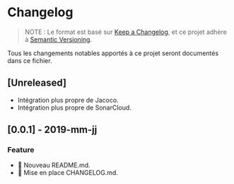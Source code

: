 # Changelog

> NOTE : Le format est basé sur [Keep a Changelog](https://keepachangelog.com/fr/1.0.0/),
et ce projet adhère à [Semantic Versioning](https://semver.org/lang/fr/).

Tous les changements notables apportés à ce projet seront documentés dans ce fichier.

## [Unreleased]

* Intégration plus propre de Jacoco.
* Intégration plus propre de SonarCloud.

## [0.0.1] - 2019-mm-jj

### Feature

* :pencil: Nouveau README.md.
* :pencil: Mise en place CHANGELOG.md.

